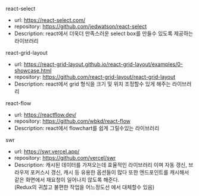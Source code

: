 react-select
* url: https://react-select.com/
* repository: https://github.com/jedwatson/react-select
* Description: react에서 더욱더 만족스러운 select box를 만들수 있도록 제공하는 라이브러리

react-grid-layout
* url: https://react-grid-layout.github.io/react-grid-layout/examples/0-showcase.html
* repository: https://github.com/react-grid-layout/react-grid-layout
* Description: react에서 grid 형식을 크기 및 위치 조정할수 있게 해주는 라이브러리

react-flow
* url: https://reactflow.dev/
* repository: https://github.com/wbkd/react-flow
* Description: react에서 flowchart를 쉽게 그릴수있는 라이브러리 

swr 
* url: https://swr.vercel.app/
* repository: https://github.com/vercel/swr
* Description: 캐시된 데이터를 가져오는데 효율적인 라이브러리 이며 자동 갱신, 브라우저 포커스시 갱신, 캐시 등 유용한 옵션들이 많다 또한 엔드포인트를 캐시해서 같은 화면에서 재요청이 일어나지 않도록 해준다.<br/> (Redux의 귀찮고 불편한 작업을 어느정도선 에서 대체할수 있음)
